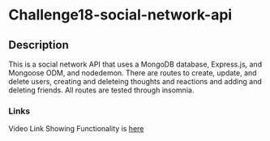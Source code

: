 # Challenge18-social-network-api

## Description

This is a social network API that uses a MongoDB database, Express.js, and Mongoose ODM, and nodedemon. There are routes to create, update, and delete users, creating and deleteing thoughts and reactions and adding and deleting friends. All routes are tested through insomnia.

### Links

Video Link Showing Functionality is [here](./assets/video1324616119.mp4)
